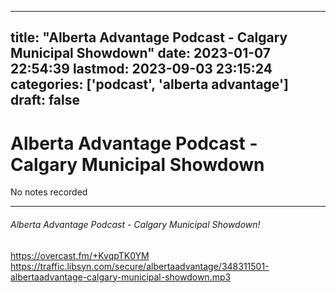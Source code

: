 
---
title: "Alberta Advantage Podcast - Calgary Municipal Showdown"
date: 2023-01-07 22:54:39
lastmod: 2023-09-03 23:15:24
categories: ['podcast', 'alberta advantage']
draft: false
---


# Alberta Advantage Podcast - Calgary Municipal Showdown

No notes recorded

- - -
###### Alberta Advantage Podcast - Calgary Municipal Showdown!

https://overcast.fm/+KvqpTK0YM  
https://traffic.libsyn.com/secure/albertaadvantage/348311501-albertaadvantage-calgary-municipal-showdown.mp3

<!-- #public #podcast #alberta advantage# -->

<!-- {BearID:E528D8A3-95E4-4927-B343-A5E407082BA7-28016-00002D97DEB4F508} -->
